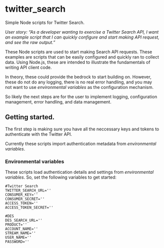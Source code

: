 # twitter_search

Simple Node scripts for Twitter Search. 

*User story: “As a developer wanting to exercise a Twitter Search API, I want an example script that I can quickly configure and start making API request, and see the raw output.”*

These Node scripts are used to start making Search API requests. These examples are scripts that can be easily configured and quickly ran to collect data. Using Node.js, these are intended to illustrate the fundamentals of writing API client code. 

In theory, these could provide the bedrock to start building on. However, these do not do any logging, there is no real error handling, and you may not want to use *environmental variables* as the configuration mechanism.

So likely the next steps are for the user to implement logging, configuration management, error handling, and data management.

## Getting started. 
The first step is making sure you have all the neccessary keys and tokens to authenticate with the Twitter API. 

Currently these scripts import authentication metadata from *environmental variables*. 

### Environmental variables

These scripts load authentication details and settings from *environmental variables*. So, set the following variables to get started: 

```
#Twitter Search 
TWITTER_SEARCH_URL='' 
CONSUMER_KEY=''
CONSUMER_SECRET=''
ACCESS_TOKEN=''
ACCESS_TOKEN_SECRET=''

#DES
DES_SEARCH_URL=''
PRODUCT=''
ACCOUNT_NAME=''
STREAM_NAME=''
USER_NAME=''
PASSWORD=''
```
